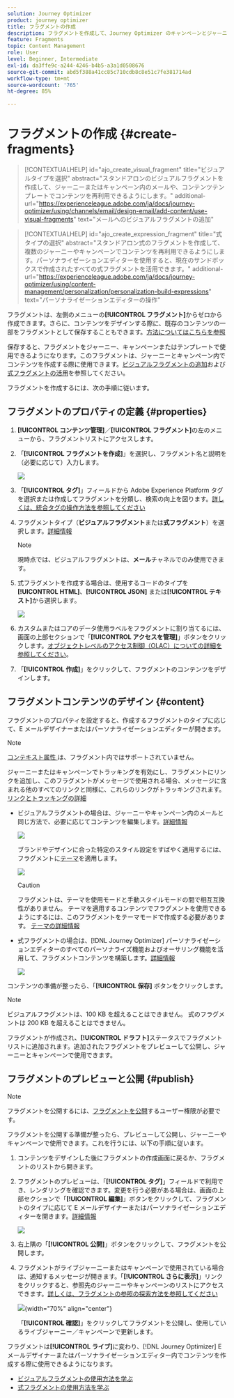 ```yaml
---
solution: Journey Optimizer
product: journey optimizer
title: フラグメントの作成
description: フラグメントを作成して、Journey Optimizer のキャンペーンとジャーニーでコンテンツを再利用する方法について説明します
feature: Fragments
topic: Content Management
role: User
level: Beginner, Intermediate
exl-id: da3ffe9c-a244-4246-b4b5-a3a1d0508676
source-git-commit: abd5f388a41cc85c710cdb8c8e51c7fe381714ad
workflow-type: tm+mt
source-wordcount: '765'
ht-degree: 85%

---
```


# フラグメントの作成 {#create-fragments}

>[!CONTEXTUALHELP]
>id="ajo_create_visual_fragment"
>title="ビジュアルタイプを選択"
>abstract="スタンドアロンのビジュアルフラグメントを作成して、ジャーニーまたはキャンペーン内のメールや、コンテンツテンプレートでコンテンツを再利用できるようにします。"
>additional-url="https://experienceleague.adobe.com/ja/docs/journey-optimizer/using/channels/email/design-email/add-content/use-visual-fragments" text="メールへのビジュアルフラグメントの追加"

>[!CONTEXTUALHELP]
>id="ajo_create_expression_fragment"
>title="式タイプの選択"
>abstract="スタンドアロン式のフラグメントを作成して、複数のジャーニーやキャンペーンでコンテンツを再利用できるようにします。パーソナライゼーションエディターを使用すると、現在のサンドボックスで作成されたすべての式フラグメントを活用できます。"
>additional-url="https://experienceleague.adobe.com/ja/docs/journey-optimizer/using/content-management/personalization/personalization-build-expressions" text="パーソナライゼーションエディターの操作"

フラグメントは、左側のメニューの&#x200B;**[!UICONTROL フラグメント]**&#x200B;からゼロから作成できます。さらに、コンテンツをデザインする際に、既存のコンテンツの一部をフラグメントとして保存することもできます。[方法についてはこちらを参照](#save-as-fragment)

保存すると、フラグメントをジャーニー、キャンペーンまたはテンプレートで使用できるようになります。このフラグメントは、ジャーニーとキャンペーン内でコンテンツを作成する際に使用できます。[ビジュアルフラグメントの追加](../email/use-visual-fragments.md)および[式フラグメントの活用](../personalization/use-expression-fragments.md)を参照してください。

フラグメントを作成するには、次の手順に従います。

## フラグメントのプロパティの定義 {#properties}

1. **[!UICONTROL コンテンツ管理]**／**[!UICONTROL フラグメント]**&#x200B;の左のメニューから、フラグメントリストにアクセスします。

1. 「**[!UICONTROL フラグメントを作成]**」を選択し、フラグメント名と説明を（必要に応じて）入力します。

   ![](assets/fragment-details.png)

1. 「**[!UICONTROL タグ]**」フィールドから Adobe Experience Platform タグを選択または作成してフラグメントを分類し、検索の向上を図ります。[詳しくは、統合タグの操作方法を参照してください](../start/search-filter-categorize.md#tags)

1. フラグメントタイプ（**ビジュアルフラグメント**&#x200B;または&#x200B;**式フラグメント**）を選択します。[詳細情報](../content-management/fragments.md#visual-expression)

   >[!NOTE]
   >
   >現時点では、ビジュアルフラグメントは、**メール**&#x200B;チャネルでのみ使用できます。

1. 式フラグメントを作成する場合は、使用するコードのタイプを **[!UICONTROL HTML]**、**[!UICONTROL JSON]** または&#x200B;**[!UICONTROL テキスト]**&#x200B;から選択します。

   ![](assets/fragment-expression-type.png)

1. カスタムまたはコアのデータ使用ラベルをフラグメントに割り当てるには、画面の上部セクションで「**[!UICONTROL アクセスを管理]**」ボタンをクリックします。[オブジェクトレベルのアクセス制御（OLAC）についての詳細を参照してください](../administration/object-based-access.md)。

1. 「**[!UICONTROL 作成]**」をクリックして、フラグメントのコンテンツをデザインします。

## フラグメントコンテンツのデザイン {#content}

フラグメントのプロパティを設定すると、作成するフラグメントのタイプに応じて、E メールデザイナーまたはパーソナライゼーションエディターが開きます。

>[!NOTE]
>
>[ コンテキスト属性 ](../personalization/personalization-build-expressions.md) は、フラグメント内ではサポートされていません。
>
>ジャーニーまたはキャンペーンでトラッキングを有効にし、フラグメントにリンクを追加し、このフラグメントがメッセージで使用される場合、メッセージに含まれる他のすべてのリンクと同様に、これらのリンクがトラッキングされます。 [ リンクとトラッキングの詳細 ](../email/message-tracking.md)

* ビジュアルフラグメントの場合は、ジャーニーやキャンペーン内のメールと同じ方法で、必要に応じてコンテンツを編集します。[詳細情報](../email/get-started-email-design.md)

  ![](assets/fragment-designer.png)

  ブランドやデザインに合った特定のスタイル設定をすばやく適用するには、フラグメントに[テーマ](../email/apply-email-themes.md)を適用します。

  ![](assets/fragment-themes.png)

  >[!CAUTION]
  >
  >フラグメントは、テーマを使用モードと手動スタイルモードの間で相互互換性がありません。 テーマを適用するコンテンツでフラグメントを使用できるようにするには、このフラグメントをテーマモードで作成する必要があります。 [テーマの詳細情報](../email/apply-email-themes.md)

* 式フラグメントの場合は、[!DNL Journey Optimizer] パーソナライゼーションエディターのすべてのパーソナライズ機能およびオーサリング機能を活用して、フラグメントコンテンツを構築します。[詳細情報](../personalization/personalization-build-expressions.md)

  ![](assets/fragment-expression-editor.png)

コンテンツの準備が整ったら、「**[!UICONTROL 保存]** ボタンをクリックします。

>[!NOTE]
>
>ビジュアルフラグメントは、100 KB を超えることはできません。 式のフラグメントは 200 KB を超えることはできません。

フラグメントが作成され、**[!UICONTROL ドラフト]**&#x200B;ステータスでフラグメントリストに追加されます。追加されたフラグメントをプレビューして公開し、ジャーニーとキャンペーンで使用できます。

## フラグメントのプレビューと公開 {#publish}

>[!NOTE]
>
>フラグメントを公開するには、[フラグメントを公開](../administration/ootb-product-profiles.md#content-library-manager)するユーザー権限が必要です。

フラグメントを公開する準備が整ったら、プレビューして公開し、ジャーニーやキャンペーンで使用できます。これを行うには、以下の手順に従います。

1. コンテンツをデザインした後にフラグメントの作成画面に戻るか、フラグメントのリストから開きます。

1. フラグメントのプレビューは、「**[!UICONTROL タグ]**」フィールドで利用でき、レンダリングを確認できます。変更を行う必要がある場合は、画面の上部セクションで「**[!UICONTROL 編集]**」ボタンをクリックして、フラグメントのタイプに応じて E メールデザイナーまたはパーソナライゼーションエディターを開きます。[詳細情報](manage-fragments.md#edit-fragments)

   ![](assets/fragment-preview.png)

1. 右上隅の「**[!UICONTROL 公開]**」ボタンをクリックして、フラグメントを公開します。

1. フラグメントがライブジャーニーまたはキャンペーンで使用されている場合は、通知するメッセージが開きます。「**[!UICONTROL さらに表示]**」リンクをクリックすると、参照先のジャーニーやキャンペーンのリストにアクセスできます。[詳しくは、フラグメントの参照の探索方法を参照してください](../content-management/manage-fragments.md#explore-references)

   ![](assets/fragment-publish.png){width="70%" align="center"}

   「**[!UICONTROL 確認]**」をクリックしてフラグメントを公開し、使用しているライブジャーニー／キャンペーンで更新します。

フラグメントは&#x200B;**[!UICONTROL ライブ]**&#x200B;に変わり、[!DNL Journey Optimizer] E メールデザイナーまたはパーソナライゼーションエディター内でコンテンツを作成する際に使用できるようになります。

* [ビジュアルフラグメントの使用方法を学ぶ](../email/use-visual-fragments.md)
* [式フラグメントの使用方法を学ぶ](../personalization/use-expression-fragments.md)
